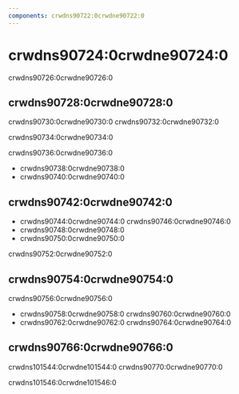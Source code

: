 ```yaml
---
components: crwdns90722:0crwdne90722:0
---
```


# crwdns90724:0crwdne90724:0

<p class="description">crwdns90726:0crwdne90726:0</p>

## crwdns90728:0crwdne90728:0

crwdns90730:0crwdne90730:0 crwdns90732:0crwdne90732:0

crwdns90734:0crwdne90734:0

crwdns90736:0crwdne90736:0

- crwdns90738:0crwdne90738:0
- crwdns90740:0crwdne90740:0

## crwdns90742:0crwdne90742:0

- crwdns90744:0crwdne90744:0 crwdns90746:0crwdne90746:0
- crwdns90748:0crwdne90748:0
- crwdns90750:0crwdne90750:0

crwdns90752:0crwdne90752:0

## crwdns90754:0crwdne90754:0

crwdns90756:0crwdne90756:0

- crwdns90758:0crwdne90758:0 crwdns90760:0crwdne90760:0
- crwdns90762:0crwdne90762:0 crwdns90764:0crwdne90764:0

## crwdns90766:0crwdne90766:0

crwdns101544:0crwdne101544:0 crwdns90770:0crwdne90770:0

crwdns101546:0crwdne101546:0
